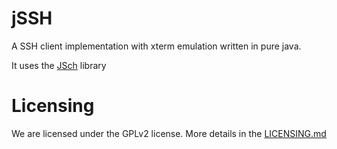 jSSH
====

A SSH client implementation with xterm emulation written in pure java. 

It uses the [JSch](http://www.jcraft.com/jsch/) library 

Licensing
====

We are licensed under the GPLv2 license. More details in the [LICENSING.md](LICENSING.md)

